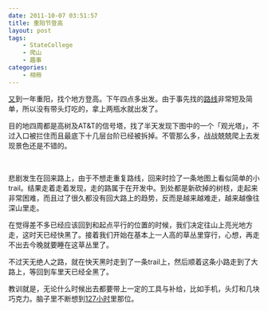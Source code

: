 ```yaml
---
date: 2011-10-07 03:51:57
title: 重阳节登高
layout: post
tags:
    - StateCollege
    - 爬山
    - 趣事
categories:
    - 相冊
---
```

[又](http://youtu.be/MOQVadavObQ)到一年重阳，找个地方登高。下午四点多出发。由于事先找的[路线](http://g.co/maps/arrbb)非常短及简单，所以没有带头灯吃的，拿上两瓶水就出发了。

目的地四周都是高树及AT&amp;T的信号塔，找了半天发现下图中的一个「观光塔」，不过入口被拦住而且最底下十几层台阶已经被拆掉。不管那么多，战战兢兢爬上去发现景色还是不错的。

<img src="https://lh4.googleusercontent.com/-IIGtmkIp5lY/Toz636ls0HI/AAAAAAABf9w/w1fpRTqHbx0/s640/IMG_2557.jpg" alt="" />

<img src="https://lh6.googleusercontent.com/-imOO6jybPus/Toz64A3Ru4I/AAAAAAABf90/O8jciSKa8VQ/s640/IMG_2561.jpg" alt="" />

<img src="https://lh4.googleusercontent.com/-eE1r6FdvIho/Toz64ryNaDI/AAAAAAABf-A/7QJmBPi7UNo/s640/IMG_2566.jpg" alt="" />

<img src="https://lh5.googleusercontent.com/-Rx3gIFwa9iQ/Toz65FVQ8uI/AAAAAAABf-E/_F7G7U8rXz4/s640/IMG_2567.jpg" alt="" />

<img src="https://lh3.googleusercontent.com/-NeOvsBJ80AY/Toz65RddygI/AAAAAAABf-I/J4VpvhjiZlA/s640/IMG_2569.jpg" alt="" />

<img src="https://lh4.googleusercontent.com/-oDHKebJ0uw8/Toz65YJmopI/AAAAAAABf-M/IzGlngANOXs/s640/IMG_2572.jpg" alt="" />

<img src="https://lh6.googleusercontent.com/-WkkmCjrURdw/Toz65mPHT2I/AAAAAAABf-Q/OzS6QyhyyEI/s640/IMG_2574.jpg" alt="" />

<img src="https://lh4.googleusercontent.com/-CGAdln2QB5w/Toz65zpkHoI/AAAAAAABf-U/vZKaj-N9KIQ/s640/IMG_2575.jpg" alt="" />

悲剧发生在回来路上，由于不想走重复路线，回来时捡了一条地图上看似简单的小trail。结果走着走着发现，走的路属于在开发中。到处都是新砍掉的树枝，走起来非常困难，而且过了很久都没有回大路上的趋势，反而是越来越难走，越来越像往深山里走。

在觉得差不多已经应该回到和起点平行的位置的时候，我们决定往山上亮光地方走，这时天已经快黑了。接着我们开始在基本上一人高的草丛里穿行，心想，再走不出去今晚就要睡在这草丛里了。

不过天无绝人之路，就在快天黑时走到了一条trail上，然后顺着这条小路走到了大路上，等回到车里天已经全黑了。

教训就是，无论什么时候出去都要带上一定的工具与补给，比如手机，头灯和几块巧克力。脑子里不断想到<a href="http://www.imdb.com/title/tt1542344/">127小时</a>里那位。
